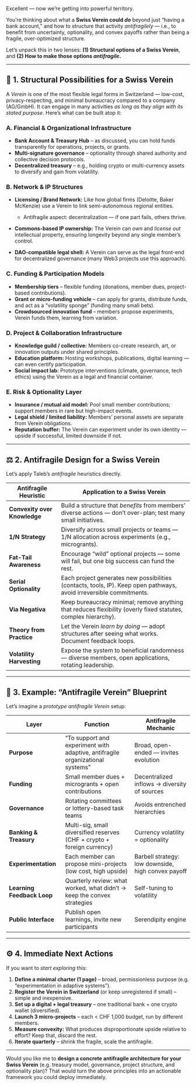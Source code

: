 Excellent — now we’re getting into powerful territory.

You’re thinking about what a **Swiss Verein could *do*** beyond just “having a bank account,” and how to structure that activity *antifragilely* — i.e., to benefit from uncertainty, optionality, and convex payoffs rather than being a fragile, over-optimized structure.

Let’s unpack this in two lenses:
**(1) Structural options of a Swiss Verein**, and
**(2) How to make those options *antifragile*.**

---

## 🧩 1. Structural Possibilities for a Swiss Verein

A *Verein* is one of the most flexible legal forms in Switzerland — low-cost, privacy-respecting, and minimal bureaucracy compared to a company (AG/GmbH). It can engage in many activities *as long as they align with its stated purpose*. Here’s what can be built atop it:

### A. Financial & Organizational Infrastructure

* **Bank Account & Treasury Hub** – as discussed, you can hold funds transparently for operations, projects, or grants.
* **Multi-signature governance** – optionality through shared authority and collective decision protocols.
* **Decentralized treasury** – e.g., holding crypto or multi-currency assets to diversify and gain from volatility.

### B. Network & IP Structures

* **Licensing / Brand Network:** Like how global firms (Deloitte, Baker McKenzie) use a Verein to link semi-autonomous regional entities.

  * Antifragile aspect: decentralization — if one part fails, others thrive.
* **Commons-based IP ownership:** The Verein can *own* and *license out* intellectual property, ensuring longevity beyond any single member’s control.
* **DAO-compatible legal shell:** A Verein can serve as the legal front-end for decentralized governance (many Web3 projects use this approach).

### C. Funding & Participation Models

* **Membership tiers** – flexible funding (donations, member dues, project-based contributions).
* **Grant or micro-funding vehicle** – can apply for grants, distribute funds, and act as a “volatility sponge” (funding many small bets).
* **Crowdsourced innovation fund** – members propose experiments, Verein funds them, learning from variation.

### D. Project & Collaboration Infrastructure

* **Knowledge guild / collective:** Members co-create research, art, or innovation outputs under shared principles.
* **Education platform:** Hosting workshops, publications, digital learning — can even certify participation.
* **Social impact lab:** Prototype interventions (climate, governance, tech ethics) using the Verein as a legal and financial container.

### E. Risk & Optionality Layer

* **Insurance / mutual aid model:** Pool small member contributions; support members in rare but high-impact events.
* **Legal shield / limited liability:** Members’ personal assets are separate from Verein obligations.
* **Reputation buffer:** The Verein can experiment under its own identity — upside if successful, limited downside if not.

---

## ⚖️ 2. Antifragile Design for a Swiss Verein

Let’s apply Taleb’s *antifragile* heuristics directly.

| Antifragile Heuristic        | Application to a Swiss Verein                                                                                       |
| ---------------------------- | ------------------------------------------------------------------------------------------------------------------- |
| **Convexity over Knowledge** | Build a structure that *benefits* from members’ diverse actions — don’t over-plan; test many small initiatives.     |
| **1/N Strategy**             | Diversify across small projects or teams — 1/N allocation across experiments (e.g., microgrants).                   |
| **Fat-Tail Awareness**       | Encourage “wild” optional projects — some will fail, but one big success can fund the rest.                         |
| **Serial Optionality**       | Each project generates new possibilities (contacts, tools, IP). Keep open pathways, avoid irreversible commitments. |
| **Via Negativa**             | Keep bureaucracy minimal; remove anything that reduces flexibility (overly fixed statutes, complex hierarchy).      |
| **Theory from Practice**     | Let the Verein *learn by doing* — adopt structures after seeing what works. Document feedback loops.                |
| **Volatility Harvesting**    | Expose the system to beneficial randomness — diverse members, open applications, rotating leadership.               |

---

## 🌱 3. Example: “Antifragile Verein” Blueprint

Let’s imagine a *prototype antifragile Verein* setup:

| Layer                      | Function                                                                      | Antifragile Mechanic                               |
| -------------------------- | ----------------------------------------------------------------------------- | -------------------------------------------------- |
| **Purpose**                | “To support and experiment with adaptive, antifragile organizational systems” | Broad, open-ended — invites evolution              |
| **Funding**                | Small member dues + microgrants + open contributions                          | Decentralized inflows → diversity of sources       |
| **Governance**             | Rotating committees or lottery-based task teams                               | Avoids entrenched hierarchies                      |
| **Banking & Treasury**     | Multi-sig, small diversified reserves (CHF + crypto + foreign currency)       | Currency volatility = optionality                  |
| **Experimentation**        | Each member can propose mini-projects (low cost, high upside)                 | Barbell strategy: low downside, high convex payoff |
| **Learning Feedback Loop** | Quarterly review: what worked, what didn’t → keep the convex strategies       | Self-tuning to volatility                          |
| **Public Interface**       | Publish open learnings, invite new participants                               | Serendipity engine                                 |

---

## ⚙️ 4. Immediate Next Actions

If you want to *start exploring* this:

1. **Define a minimal charter (1 page)** – broad, permissionless purpose (e.g. “experimentation in adaptive systems”).
2. **Register the Verein in Switzerland** (or keep unregistered if small) – simple and inexpensive.
3. **Set up a digital + legal treasury** – one traditional bank + one crypto wallet (diversified).
4. **Launch 3 micro-projects** – each < CHF 1,000 budget, run by different members.
5. **Measure convexity:** What produces disproportionate upside relative to effort? Keep that, discard the rest.
6. **Iterate quarterly** – shrink the fragile, scale the antifragile.

---

Would you like me to **design a concrete antifragile architecture for your Swiss Verein** (e.g. treasury model, governance, project structure, and optionality plan)?
That would turn the above principles into an actionable framework you could deploy immediately.
